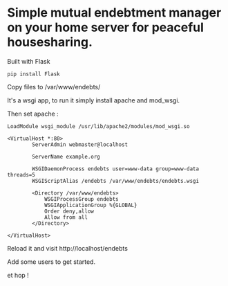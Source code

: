 # Simple mutual endebtment manager on your home server for peaceful housesharing.

Built with Flask

    pip install Flask

Copy files to /var/www/endebts/

It's a wsgi app, to run it simply install apache and mod_wsgi.

Then set apache :

    LoadModule wsgi_module /usr/lib/apache2/modules/mod_wsgi.so

    <VirtualHost *:80>
            ServerAdmin webmaster@localhost

            ServerName example.org

            WSGIDaemonProcess endebts user=www-data group=www-data threads=5
            WSGIScriptAlias /endebts /var/www/endebts/endebts.wsgi

            <Directory /var/www/endebts>
                WSGIProcessGroup endebts
                WSGIApplicationGroup %{GLOBAL}
                Order deny,allow
                Allow from all
            </Directory>

    </VirtualHost>

Reload it and visit http://localhost/endebts

Add some users to get started.


et hop !
